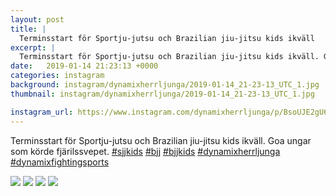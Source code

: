 ```yaml
---
layout: post
title: |
  Terminsstart för Sportju-jutsu och Brazilian jiu-jitsu kids ikväll
excerpt: |
  Terminsstart för Sportju-jutsu och Brazilian jiu-jitsu kids ikväll. Goa ungar som körde fjärilssvepet.     
date:   2019-01-14 21:23:13 +0000
categories: instagram
background: instagram/dynamixherrljunga/2019-01-14_21-23-13_UTC_1.jpg
thumbnail: instagram/dynamixherrljunga/2019-01-14_21-23-13_UTC_1.jpg

instagram_url: https://www.instagram.com/dynamixherrljunga/p/BsoUJE2gU6m
---
```

Terminsstart för Sportju-jutsu och Brazilian jiu-jitsu kids ikväll. Goa ungar som körde fjärilssvepet. [#sjjkids](https://www.instagram.com/explore/tags/sjjkids/) [#bjj](https://www.instagram.com/explore/tags/bjj/) [#bjjkids](https://www.instagram.com/explore/tags/bjjkids/) [#dynamixherrljunga](https://www.instagram.com/explore/tags/dynamixherrljunga/) [#dynamixfightingsports](https://www.instagram.com/explore/tags/dynamixfightingsports/)



<img src='{{ site.baseurl }}/instagram/dynamixherrljunga/2019-01-14_21-23-13_UTC_1.jpg' class='img-fluid' />


<img src='{{ site.baseurl }}/instagram/dynamixherrljunga/2019-01-14_21-23-13_UTC_2.jpg' class='img-fluid' />


<img src='{{ site.baseurl }}/instagram/dynamixherrljunga/2019-01-14_21-23-13_UTC_3.jpg' class='img-fluid' />


<img src='{{ site.baseurl }}/instagram/dynamixherrljunga/2019-01-14_21-23-13_UTC_4.jpg' class='img-fluid' />
